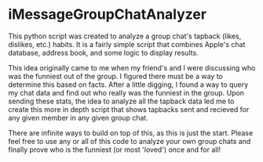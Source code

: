 # iMessageGroupChatAnalyzer
This python script was created to analyze a group chat's tapback (likes, dislikes, etc.) habits. 
It is a fairly simple script that combines Apple's chat database, address book, and some logic to display results.

This idea originally came to me when my friend's and I were discussing who was the funniest out of the group. I figured there must be a way to determine this based on facts. After a little digging, I found a way to query my chat data and find out who really was the funniest in the group. Upon sending these stats, the idea to analyze all the tapback data led me to create this more in depth script that shows tapbacks sent and recieved for any given member in any given group chat. 

There are infinite ways to build on top of this, as this is just the start. Please feel free to use any or all of this code to analyze your own group chats and finally prove who is the funniest (or most 'loved') once and for all!
